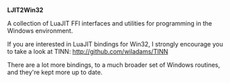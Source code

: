 **LJIT2Win32**

A collection of LuaJIT FFI interfaces and utilities for programming in the Windows environment.

If you are interested in LuaJIT bindings for Win32, I strongly encourage you to take 
a look at TINN: 
http://github.com/wiladams/TINN

There are a lot more bindings, to a much broader set of Windows routines, and they're kept
more up to date.

